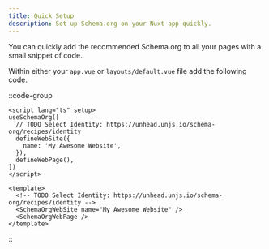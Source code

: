 ```yaml
---
title: Quick Setup
description: Set up Schema.org on your Nuxt app quickly.
---
```


You can quickly add the recommended Schema.org to all your pages with a small snippet of code.

Within either your `app.vue` or `layouts/default.vue` file add the following code.

::code-group

```vue [Composition API]
<script lang="ts" setup>
useSchemaOrg([
  // TODO Select Identity: https://unhead.unjs.io/schema-org/recipes/identity
  defineWebSite({
    name: 'My Awesome Website',
  }),
  defineWebPage(),
])
</script>
```

```vue [Component API]
<template>
  <!-- TODO Select Identity: https://unhead.unjs.io/schema-org/recipes/identity -->
  <SchemaOrgWebSite name="My Awesome Website" />
  <SchemaOrgWebPage />
</template>
```

::
